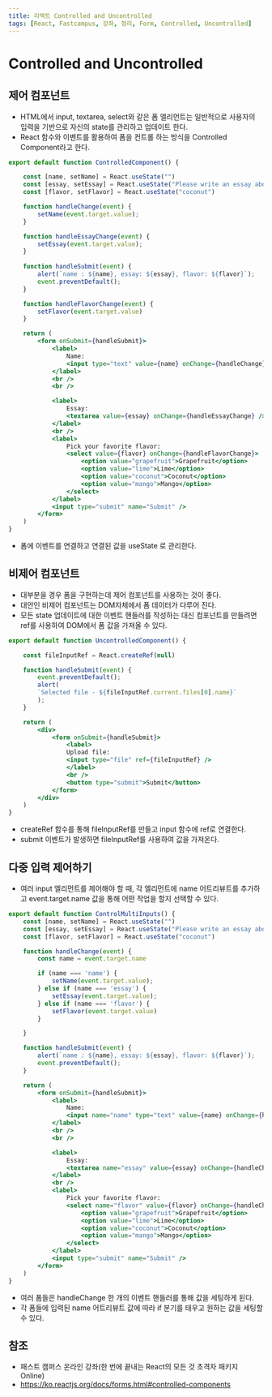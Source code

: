 ```yaml
---
title: 리액트 Controlled and Uncontrolled
tags: [React, Fastcampus, 강좌, 정리, Form, Controlled, Uncontrolled]
---
```


# Controlled and Uncontrolled

## 제어 컴포넌트

- HTML에서 input, textarea, select와 같은 폼 엘리먼트는 일반적으로 사용자의 입력을 기반으로 자신의 state를 관리하고 업데이트 한다.
- React 함수와 이벤트를 활용하여 폼을 컨트롤 하는 방식을 Controlled Component라고 한다.

```jsx
export default function ControlledComponent() {

    const [name, setName] = React.useState("")
    const [essay, setEssay] = React.useState("Please write an essay about your favorite DOM element.")
    const [flavor, setFlavor] = React.useState("coconut")

    function handleChange(event) {
        setName(event.target.value);
    }

    function handleEssayChange(event) {
        setEssay(event.target.value);
    }
    
    function handleSubmit(event) {
        alert(`name : ${name}, essay: ${essay}, flavor: ${flavor}`);
        event.preventDefault();
    }

    function handleFlavorChange(event) {
        setFlavor(event.target.value)
    }

    return (
        <form onSubmit={handleSubmit}>
            <label>
                Name:
                <input type="text" value={name} onChange={handleChange} />
            </label>
            <br />
            <br />

            <label>
                Essay:
                <textarea value={essay} onChange={handleEssayChange} />
            </label>
            <br />
            <label>
                Pick your favorite flavor:
                <select value={flavor} onChange={handleFlavorChange}>
                    <option value="grapefruit">Grapefruit</option>
                    <option value="lime">Lime</option>
                    <option value="coconut">Coconut</option>
                    <option value="mango">Mango</option>
                </select>
            </label>
            <input type="submit" name="Submit" />
        </form>
    )
}
```

- 폼에 이벤트를 연결하고 연결된 값을 useState 로 관리한다.


## 비제어 컴포넌트

- 대부분을 경우 폼을 구현하는데 제어 컴포넌트를 사용하는 것이 좋다.
- 대안인 비제어 컴포넌트는 DOM자체에서 폼 데이터가 다루어 진다.
- 모든 state 업데이트에 대한 이벤트 핸들러를 작성하는 대신 컴포넌트를 만들려면 ref를 사용하여 DOM에서 폼 값을 가져올 수 있다.

```jsx
export default function UncontrolledComponent() {

    const fileInputRef = React.createRef(null)

    function handleSubmit(event) {
        event.preventDefault();
        alert(
        `Selected file - ${fileInputRef.current.files[0].name}`
        );
    }

    return (
        <div>
            <form onSubmit={handleSubmit}>
                <label>
                Upload file:
                <input type="file" ref={fileInputRef} />
                </label>
                <br />
                <button type="submit">Submit</button>
            </form>
        </div>
    )
}
```

- createRef 함수를 통해 fileInputRef를 만들고 input 함수에 ref로 연결한다.
- submit 이벤트가 발생하면 fileInputRef를 사용하여 값을 가져온다.


## 다중 입력 제어하기

- 여러 input 엘리먼트를 제어해야 할 때, 각 엘리먼트에 name 어트리뷰트를 추가하고 event.target.name 값을 통해 어떤 작업을 할지 선택할 수 있다.

```jsx
export default function ControlMultiInputs() {
    const [name, setName] = React.useState("")
    const [essay, setEssay] = React.useState("Please write an essay about your favorite DOM element.")
    const [flavor, setFlavor] = React.useState("coconut")

    function handleChange(event) {
        const name = event.target.name

        if (name === 'name') {
            setName(event.target.value);
        } else if (name === 'essay') {
            setEssay(event.target.value);
        } else if (name === 'flavor') {
            setFlavor(event.target.value)
        }

    }

    function handleSubmit(event) {
        alert(`name : ${name}, essay: ${essay}, flavor: ${flavor}`);
        event.preventDefault();
    }

    return (
        <form onSubmit={handleSubmit}>
            <label>
                Name:
                <input name="name" type="text" value={name} onChange={handleChange} />
            </label>
            <br />
            <br />

            <label>
                Essay:
                <textarea name="essay" value={essay} onChange={handleChange} />
            </label>
            <br />
            <label>
                Pick your favorite flavor:
                <select name="flavor" value={flavor} onChange={handleChange}>
                    <option value="grapefruit">Grapefruit</option>
                    <option value="lime">Lime</option>
                    <option value="coconut">Coconut</option>
                    <option value="mango">Mango</option>
                </select>
            </label>
            <input type="submit" name="Submit" />
        </form>
    )
}
```

- 여러 폼들은 handleChange 한 개의 이벤트 핸들러를 통해 값을 세팅하게 된다.
- 각 폼들에 입력된 name 어트리뷰트 값에 따라 if 분기를 태우고 원하는 값을 세팅할 수 있다.

## 참조

- 패스트 캠퍼스 온라인 강좌(한 번에 끝내는 React의 모든 것 초격자 패키지 Online)
- https://ko.reactjs.org/docs/forms.html#controlled-components